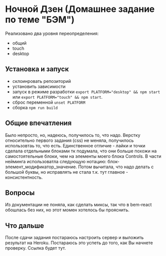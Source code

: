 # Ночной Дзен (Домашнее задание по теме "БЭМ")

Реализовано два уровня переопределения: 
* общий
* touch
* desktop

## Установка и запуск
* склоинровать репозиторий
* установить зависимости
* запуск в режиме разработки ``` export PLATFORM="desktop" && npm start ``` или ``` export PLATFORM="touch" && npm start ```. 
* сброс переменной ``` unset PLATFORM ```
* сборка ``` npm run build ```

## Общие впечатления
Было непросто, но, надеюсь, получилось то, что надо. Верстку относительно первого задания (css) не меняла, получилось использовтаь то, что есть. Единственное отличие - лайки и точки сделала отдельными блоками тк подумала, что они больше похожи на самостоятельные блоки, чем на элементы моего блока Controls. 
В части нейминга использоватла следующую нотацию: блок-элемент_модификатор_значение. Потом вычитала, что надо делать с большой буквы, но исправлять не стала т.к. тут главное - консистентность.

## Вопросы
Из документации не поняла, как сделать миксы, так что в bem-react обошлась без них, но этот момен хотелось бы прояснить. 

## Что дальше
После сдачи задания постараюсь настроить сервер и выложить результат на Heroku. Постараюсь это успеть до того, как Вы начнете проверку. Ссылка будет тут.
